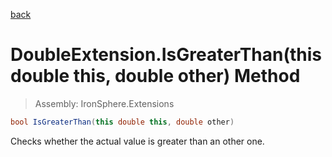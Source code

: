 ﻿

[back](/IronSphere.Extensions/types/DoubleExtension)

# DoubleExtension.IsGreaterThan(this double this, double other) Method

> Assembly: IronSphere.Extensions

```csharp
bool IsGreaterThan(this double this, double other)
```

Checks whether the actual value is greater than an other one.

 
